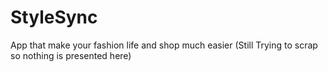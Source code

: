 # StyleSync
App that make your fashion life and shop much easier
(Still Trying to scrap so nothing is presented here)
